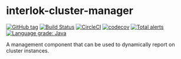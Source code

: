 # interlok-cluster-manager
[![GitHub tag](https://img.shields.io/github/tag/adaptris/interlok-cluster-manager.svg)](https://github.com/adaptris/interlok-cluster-manager/tags) [![Build Status](https://travis-ci.org/adaptris/interlok-cluster-manager.svg?branch=develop)](https://travis-ci.org/adaptris/interlok-cluster-manager) [![CircleCI](https://circleci.com/gh/adaptris/interlok-cluster-manager/tree/develop.svg?style=svg)](https://circleci.com/gh/adaptris/interlok-cluster-manager/tree/develop) [![codecov](https://codecov.io/gh/adaptris/interlok-cluster-manager/branch/develop/graph/badge.svg)](https://codecov.io/gh/adaptris/interlok-cluster-manager) [![Total alerts](https://img.shields.io/lgtm/alerts/g/adaptris/interlok-cluster-manager.svg?logo=lgtm&logoWidth=18)](https://lgtm.com/projects/g/adaptris/interlok-cluster-manager/alerts/) [![Language grade: Java](https://img.shields.io/lgtm/grade/java/g/adaptris/interlok-cluster-manager.svg?logo=lgtm&logoWidth=18)](https://lgtm.com/projects/g/adaptris/interlok-cluster-manager/context:java)

A management component that can be used to dynamically report on cluster instances.

